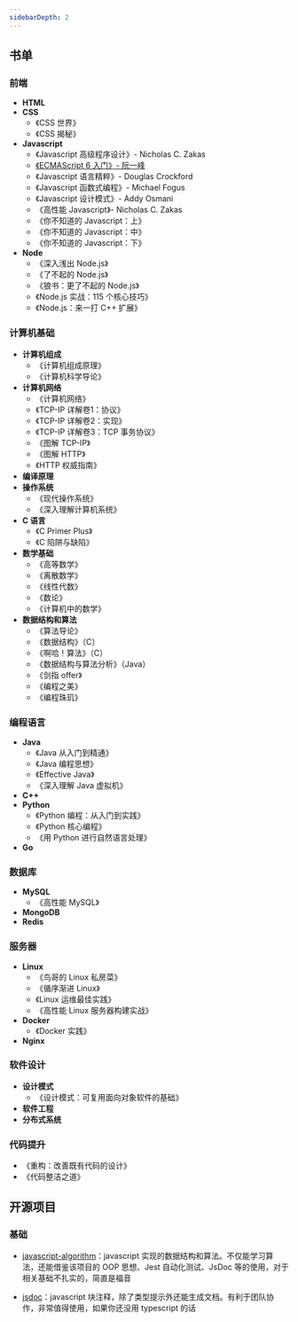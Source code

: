 ```yaml
---
sidebarDepth: 2
---
```





## 书单

### 前端

+ **HTML**
+ **CSS**
  + 《CSS 世界》
  + 《CSS 揭秘》
+ **Javascript**
  + 《Javascript 高级程序设计》- Nicholas C. Zakas
  + [《ECMAScript 6 入门》- 阮一峰](http://es6.ruanyifeng.com/)
  + 《Javascript 语言精粹》- Douglas Crockford
  + 《Javascript 函数式编程》- Michael Fogus
  + 《Javascript 设计模式》- Addy Osmani
  + 《高性能 Javascript》- Nicholas C. Zakas
  + 《你不知道的 Javascript：上》
  + 《你不知道的 Javascript：中》
  + 《你不知道的 Javascript：下》
+ **Node**
  + 《深入浅出 Node.js》
  + 《了不起的 Node.js》
  + 《狼书：更了不起的 Node.js》
  + 《Node.js 实战：115 个核心技巧》
  + 《Node.js：来一打 C++ 扩展》



### 计算机基础

+ **计算机组成**
  + 《计算机组成原理》
  + 《计算机科学导论》
+ **计算机网络**
  + 《计算机网络》
  + 《TCP-IP 详解卷1：协议》
  + 《TCP-IP 详解卷2：实现》
  + 《TCP-IP 详解卷3：TCP 事务协议》
  + 《图解 TCP-IP》
  + 《图解 HTTP》
  + 《HTTP 权威指南》
+ **编译原理**
+ **操作系统**
  + 《现代操作系统》
  + 《深入理解计算机系统》
+ **C 语言**
  + 《C Primer Plus》
  + 《C 陷阱与缺陷》
+ **数学基础**
  + 《高等数学》
  + 《离散数学》
  + 《线性代数》
  + 《数论》
  + 《计算机中的数学》
+ **数据结构和算法**
  + 《算法导论》
  + 《数据结构》（C）
  + 《啊哈！算法》（C）
  + 《数据结构与算法分析》（Java）
  + 《剑指 offer》
  + 《编程之美》
  + 《编程珠玑》



### 编程语言

+ **Java**
  + 《Java 从入门到精通》
  + 《Java 编程思想》
  + 《Effective Java》
  + 《深入理解 Java 虚拟机》
+ **C++**
+ **Python**
  + 《Python 编程：从入门到实践》
  + 《Python 核心编程》
  + 《用 Python 进行自然语言处理》
+ **Go**


### 数据库

+ **MySQL**
  + 《高性能 MySQL》
+ **MongoDB**
+ **Redis**


### 服务器

+ **Linux**
  + 《鸟哥的 Linux 私房菜》
  + 《循序渐进 Linux》
  + 《Linux 运维最佳实践》
  + 《高性能 Linux 服务器构建实战》
+ **Docker**
  + 《Docker 实践》
+ **Nginx**


### 软件设计

+ **设计模式**
  + 《设计模式：可复用面向对象软件的基础》
+ **软件工程**
+ **分布式系统**



### 代码提升

+ 《重构：改善既有代码的设计》
+ 《代码整洁之道》





## 开源项目

### 基础

+ [javascript-algorithm](https://github.com/trekhleb/javascript-algorithms)：javascript 实现的数据结构和算法。不仅能学习算法，还能借鉴该项目的 OOP 思想、Jest 自动化测试、JsDoc 等的使用，对于相关基础不扎实的，简直是福音

+ [jsdoc](https://github.com/jsdoc/jsdoc)：javascript 块注释，除了类型提示外还能生成文档。有利于团队协作，非常值得使用，如果你还没用 typescript 的话

